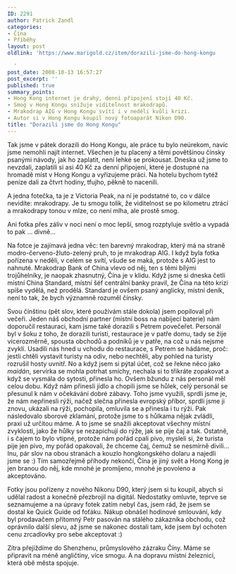 ```yaml
---
ID: 2291
author: Patrick Zandl
categories:
- Čína
- Příběhy
layout: post
oldlink: 'https://www.marigold.cz/item/dorazili-jsme-do-hong-kongu

  '
post_date: 2008-10-13 16:57:27
post_excerpt: ''
published: true
summary_points:
- Hong Kong internet je drahý, denní připojení stojí 40 Kč.
- Smog v Hong Kongu snižuje viditelnost mrakodrapů.
- Mrakodrap AIG v Hong Kongu svítí i v neděli kvůli krizi.
- Autor si v Hong Kongu koupil nový fotoaparát Nikon D90.
title: "Dorazili jsme do Hong Kongu"
---
```


Tak jsme v pátek dorazili do Hong Kongu, ale práce tu bylo neúrekom, navíc jsme nemohli najít internet. Všechen je tu placený a těmi povětšinou čínsky psanými návody, jak ho zaplatit, není lehké se prokousat. Dneska už jsme to nevzdali, zaplatili si asi 40 Kč za denní připojení, které je dostupné na hromadě míst v Hong Kongu a vyřizujeme práci. Na hotelu bychom tytéž peníze dali za čtvrt hodiny, tfujho, pěkně to nacenili. 


A jedna fotečka, ta je z Victoria Peak, na ní je podstatné to, co v dálce nevidíte: mrakodrapy. Je tu smogu tolik, že viditelnost se po kilometru ztrácí a mrakodrapy tonou v mlze, co není mlha, ale prostě smog. 

Ani fotka přes záliv v noci není o moc lepší, smog rozptyluje světlo a vypadá to pak ... divně... 


Na fotce je zajímavá jedna věc: ten barevný mrakodrap, který má na straně modro-červeno-žluto-zelený pruh, to je mrakodrap AIG. I když byla fotka pořízena v neděli, v celém se svítí, všude se maká, protože s AIG jest to nahnuté. Mrakodrap Bank of China vlevo od něj, ten s těmi bílými trojůhelníky, je naopak zhasnutný, Čína je v klidu. Když jsme si dneska četli místní China Standard, místní šéf centrální banky pravil, že Čína na této krizi spíše vydělá, než prodělá. Standard je ovšem psaný anglicky, místní deník, není to tak, že bych významně rozuměl čínsky. 

Svou čínštinu (pět slov, které používám stále dokola) jsem popiloval při večeři. Jeden náš obchodní partner (místní boss na nabíjecí baterie) nám doporučil restauraci, kam jsme také dorazili s Petrem povečeřet. Personál byl v šoku z toho, že dorazili turisti, restaurace je v patře domu, tady se žije vícerozměrně, spousta obchodů a podniků je v patře, na což u nás nejsme zvyklí. Usadili nás hned u vchodu do restaurace, s Petrem se hádáme, proč: jestli chtěli vystavit turisty na odiv, nebo nechtěli, aby pohled na turisty rozrušil hosty uvnitř. No a když jsem si pýtal účet, což se řekne něco jako <em>maidán</em>, servírka se mohla potrhat smíchy, nechala si to třikráte zopakovat a když se vysmála do sytosti, přinesla ho. Ovšem bžundu z nás personál měl celou dobu. Když nám přinesli jídlo a chopili jsme se hůlek, celý personál se přesunul k nám v očekávání dobré zábavy. Toho jsme využili, sprdli jsme je, že nám nepřinesli rýži, načež slečna přinesla evropský příbor, sprdli jsme ji znovu, ukázali na rýži, pochopila, omluvila se a přinesla i tu rýži. Pak následovalo sborové zklamání, protože jsme to s hůlkama nějak zvládli, praxi už určitou máme. A to jsme se snažili akceptovat všechny místní zvyklosti, jako že hůlky se nezapichují do rýže, jak se pije čaj a tak. Ostatně, i s čajem to bylo vtipné, protože nám pořád cpali pivo, mysleli si, že turista pije jen pivo, my pořád opakovali, že chceme čaj, čemuž se nesmírně divili... Inu, pár slov na obou stranách a kouzlo hongkongského dolaru a najedli jsme se :) Tím samozřejmě příhody nekončí, Čína je jiný svět a Hong Kong je jen branou do něj, kde mnohé je promíjeno, mnohé je povoleno a akceptováno.

Fotky jsou pořízeny z nového Nikonu D90, který jsem si tu koupil, abych si udělal radost a konečně přezbrojil na digitál. Nedostatky omluvte, teprve se seznamujeme a na úpravy fotek zatím nebyl čas, jsem rád, že jsem se dostal ke Quick Guide od foťáku. Nákup obnášel hodinové smlouvání, kdy byl prodavačem přítomný Petr pasován na stálého zákazníka obchodu, což oprávnilo další slevu, až jsme se nakonec dostali tam, kde jsem byl ochoten cenu zrcadlovky pro sebe akceptovat :)

Zítra přejíždíme do Shenzhenu, průmyslového zázraku Číny. Máme se připravit na méně angličtiny, více smogu. A na dopravu místní železnicí, která obě města spojuje.